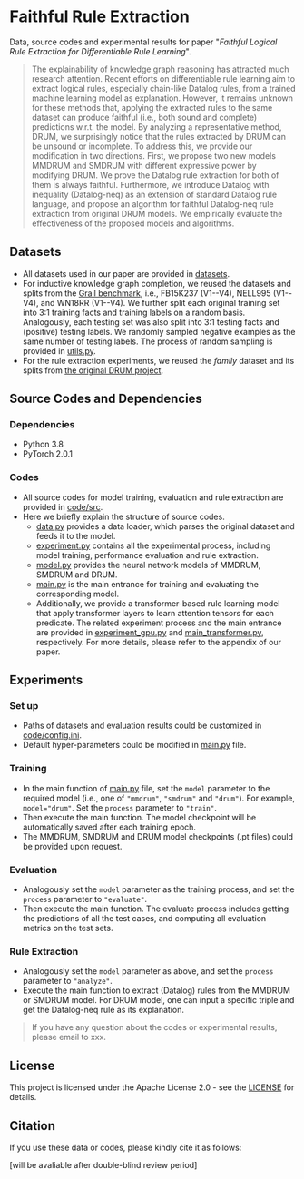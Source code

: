 # Faithful Rule Extraction

Data, source codes and experimental results for paper "*Faithful Logical Rule Extraction for Differentiable Rule Learning*". 

> The explainability of knowledge graph reasoning has attracted much research attention. Recent efforts on differentiable rule learning aim to extract logical rules, especially chain-like Datalog rules, from a trained machine learning model as explanation. However, it remains unknown for these methods that, applying the extracted rules to the same dataset can produce faithful (i.e., both sound and complete) predictions w.r.t. the model. By analyzing a representative method, DRUM, we surprisingly notice that the rules extracted by DRUM can be unsound or incomplete. To address this, we provide our modification in two directions. First, we propose two new models MMDRUM and SMDRUM with different expressive power by modifying DRUM. We prove the Datalog rule extraction for both of them is always faithful. Furthermore, we introduce Datalog with inequality (Datalog-neq) as an extension of standard Datalog rule language, and propose an algorithm for faithful Datalog-neq rule extraction from original DRUM models. We empirically evaluate the effectiveness of the proposed models and algorithms.

## Datasets

- All datasets used in our paper are provided in [datasets](https://github.com/xiaxia-wang/FaithfulRE/tree/main/datasets). 
- For inductive knowledge graph completion, we reused the datasets and splits from the [Grail benchmark](https://github.com/kkteru/grail/tree/master/data), i.e., FB15K237 (V1--V4), NELL995 (V1--V4), and WN18RR (V1--V4). We further split each original training set into 3:1 training facts and training labels on a random basis. Analogously, each testing set was also split into 3:1 testing facts and (positive) testing labels. We randomly sampled negative examples as the same number of testing labels. The process of random sampling is provided in [utils.py](https://github.com/xiaxia-wang/FaithfulRE/blob/main/code/src/utils.py).
- For the rule extraction experiments, we reused the *family* dataset and its splits from [the original DRUM project](https://github.com/alisadeghian/DRUM).

## Source Codes and Dependencies

### Dependencies

- Python 3.8
- PyTorch 2.0.1

### Codes

- All source codes for model training, evaluation and rule extraction are provided in [code/src](https://github.com/xiaxia-wang/FaithfulRE/tree/main/code/src). 
- Here we briefly explain the structure of source codes.
  - [data.py](https://github.com/xiaxia-wang/FaithfulRE/blob/main/code/src/data.py) provides a data loader, which parses the original dataset and feeds it to the model.
  - [experiment.py](https://github.com/xiaxia-wang/FaithfulRE/blob/main/code/src/experiment.py) contains all the experimental process, including model training, performance evaluation and rule extraction.
  - [model.py](https://github.com/xiaxia-wang/FaithfulRE/blob/main/code/src/model.py) provides the neural network models of MMDRUM, SMDRUM and DRUM.
  - [main.py](https://github.com/xiaxia-wang/FaithfulRE/blob/main/code/src/main.py) is the main entrance for training and evaluating the corresponding model.
  - Additionally, we provide a transformer-based rule learning model that apply transformer layers to learn attention tensors for each predicate. The related experiment process and the main entrance are provided in [experiment_gpu.py](https://github.com/xiaxia-wang/FaithfulRE/blob/main/code/src/experiment_gpu.py) and [main_transformer.py](https://github.com/xiaxia-wang/FaithfulRE/blob/main/code/src/main_transformer.py), respectively. For more details, please refer to the appendix of our paper.

## Experiments

### Set up

- Paths of datasets and evaluation results could be customized in [code/config.ini](https://github.com/xiaxia-wang/FaithfulRE/blob/main/code/config.ini). 
- Default hyper-parameters could be modified in [main.py](https://github.com/xiaxia-wang/FaithfulRE/blob/main/code/src/main.py) file.

### Training

- In the main function of [main.py](https://github.com/xiaxia-wang/FaithfulRE/blob/main/code/src/main.py) file, set the `model` parameter to the required model (i.e., one of `"mmdrum"`, `"smdrum"` and `"drum"`). For example, `model="drum"`. Set the `process` parameter to `"train"`. 
- Then execute the main function. The model checkpoint will be automatically saved after each training epoch.
- The MMDRUM, SMDRUM and DRUM model checkpoints (.pt files) could be provided upon request.

### Evaluation

- Analogously set the `model` parameter as the training process, and set the `process` parameter to `"evaluate"`. 
- Then execute the main function. The evaluate process includes getting the predictions of all the test cases, and computing all evaluation metrics on the test sets.

### Rule Extraction

- Analogously set the `model` parameter as above, and set the `process` parameter to `"analyze"`. 
- Execute the main function to extract (Datalog) rules from the MMDRUM or SMDRUM model. For DRUM model, one can input a specific triple and get the Datalog-neq rule as its explanation.



> If you have any question about the codes or experimental results, please email to xxx.

## License

This project is licensed under the Apache License 2.0 - see the [LICENSE](https://github.com/xiaxia-wang/FaithfulRE/blob/main/LICENSE) for details.

## Citation

If you use these data or codes, please kindly cite it as follows:

[will be avaliable after double-blind review period]
